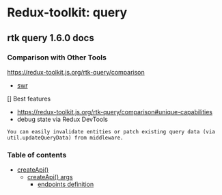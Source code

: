# Redux-toolkit: query

## rtk query 1.6.0 docs

### Comparison with Other Tools

https://redux-toolkit.js.org/rtk-query/comparison

* [swr](/swr.md)

[] Best features
  - https://redux-toolkit.js.org/rtk-query/comparison#unique-capabilities
  - debug state via Redux DevTools

```
You can easily invalidate entities or patch existing query data (via util.updateQueryData) from middleware.
```

### Table of contents

* [createApi()](./create-api.md)
  - [createApi() args](./create-api-args.md)
    - [endpoints definition](./endpoints.md)
